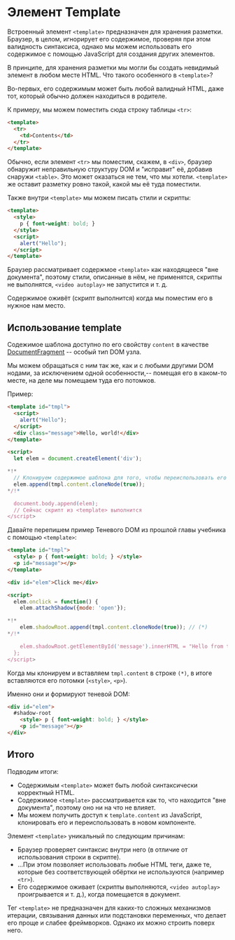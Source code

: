 
# Элемент Template

Встроенный элемент `<template>` предназначен для хранения разметки. Браузер, в целом, игнорирует его содержимое, проверяя при этом валидность синтаксиса, однако мы можем использовать его содержимое с помощью JavaScript для создания других элементов.

В принципе, для хранения разметки мы могли бы создать невидимый элемент в любом месте HTML. Что такого особенного в `<template>`?

Во-первых, его содержимым может быть любой валидный HTML, даже тот, который обычно должен находиться в родителе.

К примеру, мы можем поместить сюда строку таблицы `<tr>`:
```html
<template>
  <tr>
    <td>Contents</td>
  </tr>
</template>
```

Обычно, если элемент `<tr>` мы поместим, скажем, в `<div>`, браузер обнаружит неправильную структуру DOM и "исправит" её, добавив снаружи `<table>`. Это может оказаться не тем, что мы хотели. `<template>` же оставит разметку ровно такой, какой мы её туда поместили.

Также внутри `<template>` мы можем писать стили и скрипты:

```html
<template>
  <style>
    p { font-weight: bold; }
  </style>
  <script>
    alert("Hello");
  </script>
</template>
```

Браузер рассматривает содержмое `<template>` как находящееся "вне документа", поэтому стили, описанные в нём, не применятся, скрипты не выполнятся, `<video autoplay>` не запустится и т. д.

Содержимое оживёт (скрипт выполнится) когда мы поместим его в нужное нам место.

## Использование template

Содежимое шаблона доступно по его свойству `content` в качестве [DocumentFragment](info:modifying-document#document-fragment) -- особый тип DOM узла.

Мы можем обращаться с ним так же, как и с любыми другими DOM нодами, за исключением одной особенности,-- помещая его в каком-то месте, на деле мы помещаем туда его потомков.

Пример:

```html run
<template id="tmpl">
  <script>
    alert("Hello");
  </script>
  <div class="message">Hello, world!</div>
</template>

<script>
  let elem = document.createElement('div');

*!*
  // Клонируем содержимое шаблона для того, чтобы переиспользовать его несколько раз
  elem.append(tmpl.content.cloneNode(true));
*/!*

  document.body.append(elem);
  // Сейчас скрипт из <template> выполнится
</script>
```

Давайте перепишем пример Теневого DOM из прошлой главы учебника с помощью `<template>`:

```html run untrusted autorun="no-epub" height=60
<template id="tmpl">
  <style> p { font-weight: bold; } </style>
  <p id="message"></p>
</template>

<div id="elem">Click me</div>

<script>
  elem.onclick = function() {
    elem.attachShadow({mode: 'open'});

*!*
    elem.shadowRoot.append(tmpl.content.cloneNode(true)); // (*)
*/!*

    elem.shadowRoot.getElementById('message').innerHTML = "Hello from the shadows!";
  };
</script>
```

Когда мы клонируем и вставляем `tmpl.content` в строке `(*)`, в итоге вставляются его потомки (`<style>`, `<p>`).

Именно они и формируют теневой DOM:

```html
<div id="elem">
  #shadow-root
    <style> p { font-weight: bold; } </style>
    <p id="message"></p>
</div>
```

## Итого

Подводим итоги:

- Содержимым `<template>` может быть любой синтаксически корректный HTML.
- Содержимое `<template>` рассматривается как то, что находится "вне документа", поэтому оно ни на что не влияет.
- Мы можем получить доступ к `template.content` из JavaScript, клонировать его и переиспользовать в новом компоненте.

Элемент `<template>` уникальный по следующим причинам:

- Браузер проверяет синтаксис внутри него (в отличие от использования строки в скрипте).
- ...При этом позволяет использовать любые HTML теги, даже те, которые без соответствующей обёртки не используются (например `<tr>`).
- Его содержимое оживает (скрипты выполняются, `<video autoplay>` проигрывается и т. д.), когда помещается в документ.

Тег `<template>` не предназначен для каких-то сложных механизмов итерации, связывания данных или подстановки переменных, что делает его проще и слабее фреймворков. Однако их можно строить поверх него.
